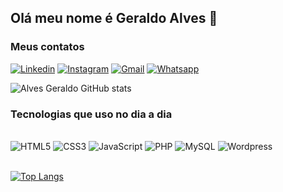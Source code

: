 ## Olá meu nome é Geraldo Alves 👋  

### Meus contatos 

[![Linkedin](https://img.shields.io/badge/LinkedIn-0077B5?style=for-the-badge&logo=linkedin&logoColor=white)](https://www.linkedin.com/in/alves-geraldo/) 
[![Instagram](https://img.shields.io/badge/Instagram-E4405F?style=for-the-badge&logo=instagram&logoColor=white)](https://instagram.com/ghera.alves)
[![Gmail](https://img.shields.io/badge/Gmail-D14836?style=for-the-badge&logo=gmail&logoColor=white)](jgalvesb@gmail.com)
[![Whatsapp](https://img.shields.io/badge/WhatsApp-25D366?style=for-the-badge&logo=whatsapp&logoColor=white)](https://wa.me/5581991206725)
<br> 

![Alves Geraldo GitHub stats](https://github-readme-stats.vercel.app/api?username=alvesgeraldo&show_icons=true&theme=dracula)

### Tecnologias que uso no dia a dia

<div><br>
    <img alt="HTML5" src="https://img.shields.io/badge/HTML5-E34F26?style=for-the-badge&logo=html5&logoColor=white" >
    <img alt="CSS3" src="https://img.shields.io/badge/CSS3-1572B6?style=for-the-badge&logo=css3&logoColor=white" >
    <img alt="JavaScript" src="https://img.shields.io/badge/JavaScript-F7DF1E?style=for-the-badge&logo=javascript&logoColor=black" >
    <img alt="PHP" src="https://img.shields.io/badge/PHP-777BB4?style=for-the-badge&logo=php&logoColor=white" >
    <img alt="MySQL" src="https://img.shields.io/badge/MySQL-00000F?style=for-the-badge&logo=mysql&logoColor=white" >
    <img alt="Wordpress" src="https://img.shields.io/badge/Wordpress-21759B?style=for-the-badge&logo=wordpress&logoColor=white" >
</div><br>

[![Top Langs](https://github-readme-stats.vercel.app/api/top-langs/?username=alvesgeraldo)](https://github.com/anuraghazra/github-readme-stats)